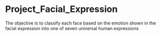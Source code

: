 # Project_Facial_Expression
 The objective is to classify each face based on the emotion shown in the facial expression into one of seven universal human expressions

